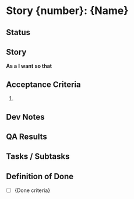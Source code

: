 # Story {number}: {Name}

## Status


## Story

**As a** 
**I want**
**so that**

## Acceptance Criteria

1. 

## Dev Notes

## QA Results

## Tasks / Subtasks

## Definition of Done
- [ ] {Done criteria}